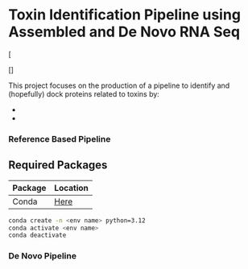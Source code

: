 # Toxin Identification Pipeline using Assembled and De Novo RNA Seq

[![]()

[![]()]

This project focuses on the production of a pipeline to identify and (hopefully) dock proteins related to toxins by:

-
-

### Reference Based Pipeline
## Required Packages 

|Package|Location|
|  ------ | ------ |
|Conda|[Here](https://anaconda.org/anaconda/conda)|

```sh
conda create -n <env name> python=3.12
conda activate <env name>
conda deactivate
```

### De Novo Pipeline
